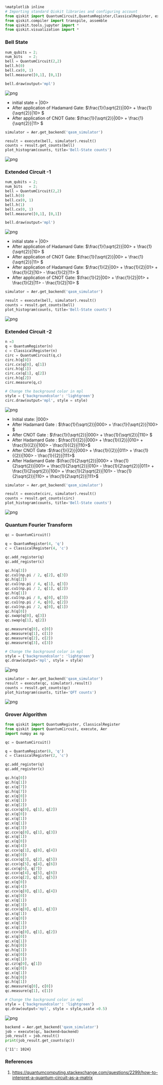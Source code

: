 

```python
%matplotlib inline
# Importing standard Qiskit libraries and configuring account
from qiskit import QuantumCircuit,QuantumRegister,ClassicalRegister, execute, Aer, IBMQ
from qiskit.compiler import transpile, assemble
from qiskit.tools.jupyter import *
from qiskit.visualization import *
```

### Bell State


```python
num_qubits = 2;
num_bits   = 2;
bell = QuantumCircuit(2,2)
bell.h(0)
bell.cx(0, 1)
bell.measure([0,1], [0,1])

bell.draw(output='mpl')
```




![png](output_2_0.png)



- initial state = |00>
- After application of Hadamard Gate: $\frac{1}{\sqrt{2}}|00> + \frac{1}{\sqrt{2}}|10> $
- After application of CNOT Gate: $\frac{1}{\sqrt{2}}|00> + \frac{1}{\sqrt{2}}|11> $



```python
simulator = Aer.get_backend('qasm_simulator')

```


```python
result = execute(bell, simulator).result()
counts = result.get_counts(bell)
plot_histogram(counts, title='Bell-State counts')
```




![png](output_5_0.png)



### Extended Circuit -1


```python
num_qubits = 2;
num_bits   = 2;
bell = QuantumCircuit(2,2)
bell.h(0)
bell.cx(0, 1)
bell.h(1)
bell.cx(0, 1)
bell.measure([0,1], [0,1])

bell.draw(output='mpl')

```




![png](output_7_0.png)



- initial state = |00>
- After application of Hadamard Gate: $\frac{1}{\sqrt{2}}|00> + \frac{1}{\sqrt{2}}|10> $
- After application of CNOT Gate: $\frac{1}{\sqrt{2}}|00> + \frac{1}{\sqrt{2}}|11> $
- After application of Hadamard Gate: 
$\frac{1}{2}|00> + \frac{1}{2}|01> + \frac{1}{2}|10> - \frac{1}{2}|11> $
- After application of CNOT Gate: 
$\frac{1}{2}|00> + \frac{1}{2}|01> + \frac{1}{2}|11> - \frac{1}{2}|10> $



```python
simulator = Aer.get_backend('qasm_simulator')
```


```python
result = execute(bell, simulator).result()
counts = result.get_counts(bell)
plot_histogram(counts, title='Bell-State counts')
```




![png](output_10_0.png)



### Extended Circuit -2 


```python
n =3
q = QuantumRegister(n)
c = ClassicalRegister(n)
circ = QuantumCircuit(q,c)
circ.h(q[0])
circ.cx(q[0], q[1])
circ.h(q[1])
circ.cx(q[1], q[2])
circ.h(q[2])
circ.measure(q,c)

# Change the background color in mpl
style = {'backgroundcolor': 'lightgreen'}
circ.draw(output='mpl', style = style)
```




![png](output_12_0.png)



- Initial state: |000>
- After Hadamard Gate : $\frac{1}{\sqrt{2}}|000> + \frac{1}{\sqrt{2}}|100> $
- After CNOT Gate : $\frac{1}{\sqrt{2}}|000> + \frac{1}{\sqrt{2}}|110> $
- After Hadamard Gate : $\frac{1}{{2}}|000> + \frac{1}{{2}}|010>  +  \frac{1}{{2}}|100> - \frac{1}{{2}}|110>$
- After CNOT Gate :$\frac{1}{{2}}|000> + \frac{1}{{2}}|011>  +  \frac{1}{{2}}|100> - \frac{1}{{2}}|111>$
- After Hadamard Gate :$\frac{1}{2\sqrt{2}}|000> + \frac{1}{2\sqrt{2}}|001> + \frac{1}{2\sqrt{2}}|010>  - \frac{1}{2\sqrt{2}}|011> +  \frac{1}{2\sqrt{2}}|100> + \frac{1}{2\sqrt{2}}|101>  - \frac{1}{2\sqrt{2}}|110> + \frac{1}{2\sqrt{2}}|111>$



```python
simulator = Aer.get_backend('qasm_simulator')
```


```python
result = execute(circ, simulator).result()
counts = result.get_counts(circ)
plot_histogram(counts, title='Bell-State counts')
```




![png](output_15_0.png)



### Quantum Fourier Transform


```python
qc = QuantumCircuit()

q = QuantumRegister(4, 'q')
c = ClassicalRegister(4, 'c')

qc.add_register(q)
qc.add_register(c)

qc.h(q[3])
qc.cu1(np.pi / 2, q[2], q[3])
qc.h(q[2])
qc.cu1(np.pi / 4, q[1], q[3])
qc.cu1(np.pi / 2, q[1], q[2])
qc.h(q[1])
qc.cu1(np.pi / 8, q[0], q[3])
qc.cu1(np.pi / 4, q[0], q[2])
qc.cu1(np.pi / 2, q[0], q[1])
qc.h(q[0])
qc.swap(q[0], q[3])
qc.swap(q[1], q[2])

qc.measure(q[0], c[0])
qc.measure(q[1], c[1])
qc.measure(q[2], c[2])
qc.measure(q[3], c[3])

# Change the background color in mpl
style = {'backgroundcolor': 'lightgreen'}
qc.draw(output='mpl', style = style)
```




![png](output_17_0.png)




```python
simulator = Aer.get_backend('qasm_simulator')
result = execute(qc, simulator).result()
counts = result.get_counts(qc)
plot_histogram(counts, title='QFT counts')
```




![png](output_18_0.png)



### Grover Algorithm


```python
from qiskit import QuantumRegister, ClassicalRegister
from qiskit import QuantumCircuit, execute, Aer
import numpy as np

qc = QuantumCircuit()

q = QuantumRegister(8, 'q')
c = ClassicalRegister(2, 'c')

qc.add_register(q)
qc.add_register(c)

qc.h(q[0])
qc.h(q[1])
qc.x(q[7])
qc.h(q[7])
qc.x(q[0])
qc.x(q[1])
qc.x(q[2])
qc.ccx(q[0], q[1], q[2])
qc.x(q[0])
qc.x(q[1])
qc.x(q[1])
qc.x(q[3])
qc.ccx(q[0], q[1], q[3])
qc.x(q[1])
qc.x(q[0])
qc.x(q[4])
qc.ccx(q[1], q[0], q[4])
qc.x(q[0])
qc.ccx(q[3], q[2], q[5])
qc.ccx(q[5], q[4], q[6])
qc.cx(q[6], q[7])
qc.ccx(q[4], q[5], q[6])
qc.ccx(q[2], q[3], q[5])
qc.x(q[0])
qc.x(q[4])
qc.ccx(q[0], q[1], q[4])
qc.x(q[0])
qc.x(q[1])
qc.x(q[3])
qc.ccx(q[0], q[1], q[3])
qc.x(q[1])
qc.x(q[0])
qc.x(q[1])
qc.x(q[2])
qc.ccx(q[0], q[1], q[2])
qc.x(q[0])
qc.x(q[1])
qc.h(q[0])
qc.h(q[1])
qc.x(q[0])
qc.x(q[1])
qc.cz(q[0], q[1])
qc.x(q[0])
qc.x(q[1])
qc.h(q[0])
qc.h(q[1])
qc.measure(q[0], c[0])
qc.measure(q[1], c[1])

# Change the background color in mpl
style = {'backgroundcolor': 'lightgreen'}
qc.draw(output='mpl', style = style,scale =0.5)
```




![png](output_20_0.png)




```python
backend = Aer.get_backend('qasm_simulator')
job = execute(qc, backend=backend)
job_result = job.result()
print(job_result.get_counts(qc))
```

    {'11': 1024}


### References

1. https://quantumcomputing.stackexchange.com/questions/2299/how-to-interpret-a-quantum-circuit-as-a-matrix


```python

```
